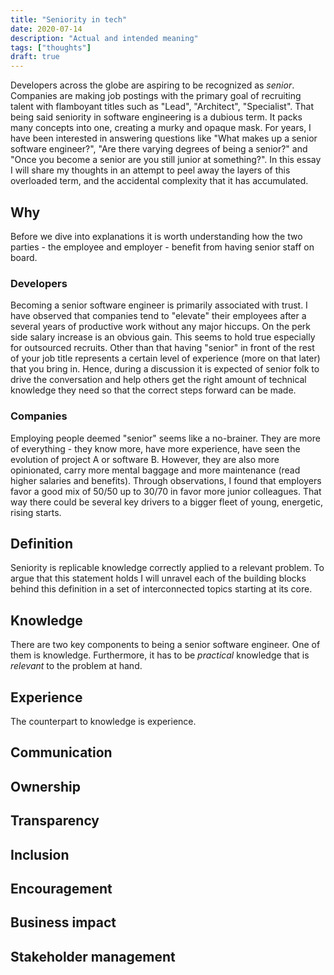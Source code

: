 ```yaml
---
title: "Seniority in tech"
date: 2020-07-14
description: "Actual and intended meaning"
tags: ["thoughts"]
draft: true
---
```


Developers across the globe are aspiring to be recognized as *senior*.
Companies are making job postings with the primary goal of recruiting talent with flamboyant titles 
such as "Lead", "Architect", "Specialist". 
That being said seniority in software engineering is a dubious term. 
It packs many concepts into one, creating a murky and opaque mask. 
For years, I have been interested in answering questions like "What makes up a senior software engineer?", 
"Are there varying degrees of being a senior?" and "Once you become a senior are you still junior at something?". 
In this essay I will share my thoughts in an attempt to peel away the layers of this overloaded term, 
and the accidental complexity that it has accumulated.

## Why
Before we dive into explanations it is worth understanding how the two parties - the employee and employer - benefit
from having senior staff on board.

### Developers
Becoming a senior software engineer is primarily associated with trust. 
I have observed that companies tend to "elevate" their employees after a several years of productive work without
any major hiccups. On the perk side salary increase is an obvious gain.
This seems to hold true especially for outsourced recruits. 
Other than that having "senior" in front of the rest of your job title represents 
a certain level of experience (more on that later) that you bring in. 
Hence, during a discussion it is expected of senior folk to drive the conversation and help others get the right amount of
technical knowledge they need so that the correct steps forward can be made.

### Companies
Employing people deemed "senior" seems like a no-brainer. They are more of everything - they know more, have more experience,
have seen the evolution of project A or software B. However, they are also more opinionated, carry more mental baggage
and more maintenance (read higher salaries and benefits). Through observations, I found that employers favor a good mix of
50/50 up to 30/70 in favor more junior colleagues. That way there could be several key drivers to a bigger fleet of 
young, energetic, rising starts.

## Definition
Seniority is replicable knowledge correctly applied to a relevant problem. 
To argue that this statement holds I will unravel each of the building blocks behind this definition
in a set of interconnected topics starting at its core.

## Knowledge
There are two key components to being a senior software engineer. One of them is knowledge. 
Furthermore, it has to be *practical* knowledge that is *relevant* to the problem at hand. 

## Experience
The counterpart to knowledge is experience. 

## Communication

## Ownership

## Transparency

## Inclusion

## Encouragement

## Business impact

## Stakeholder management